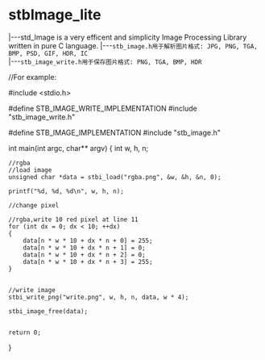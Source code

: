 # stbImage_lite
    
|---std_Image is a very efficent and simplicity Image Processing Library written in pure C language. 
   |---`stb_image.h用于解析图片格式: JPG, PNG, TGA, BMP, PSD, GIF, HDR, IC`    
   |---`stb_image_write.h用于保存图片格式: PNG, TGA, BMP, HDR`


//For example:

  #include <stdio.h>

  #define STB_IMAGE_WRITE_IMPLEMENTATION
  #include "stb_image_write.h"

  #define STB_IMAGE_IMPLEMENTATION
  #include "stb_image.h"

  int main(int argc, char** argv)
  {
     int w, h, n;

    //rgba
    //load image
    unsigned char *data = stbi_load("rgba.png", &w, &h, &n, 0);

    printf("%d, %d, %d\n", w, h, n);

    //change pixel

    //rgba,write 10 red pixel at line 11
    for (int dx = 0; dx < 10; ++dx)
    {
        data[n * w * 10 + dx * n + 0] = 255;
        data[n * w * 10 + dx * n + 1] = 0;
        data[n * w * 10 + dx * n + 2] = 0;
        data[n * w * 10 + dx * n + 3] = 255;
    }
    

    //write image
    stbi_write_png("write.png", w, h, n, data, w * 4);

    stbi_image_free(data);


    return 0;
  }
 

